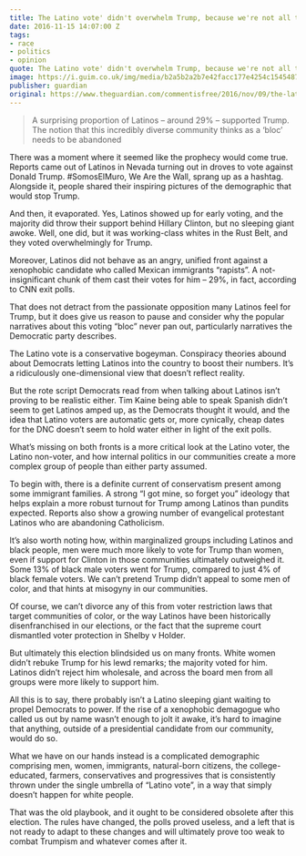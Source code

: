 ```yaml
---
title: The Latino vote' didn't overwhelm Trump, because we're not all the same
date: 2016-11-15 14:07:00 Z
tags:
- race
- politics
- opinion
quote: The Latino vote' didn't overwhelm Trump, because we're not all the same
image: https://i.guim.co.uk/img/media/b2a5b2a2b7e42facc177e4254c15454870f9037b/0_42_5178_3107/master/5178.jpg
publisher: guardian
original: https://www.theguardian.com/commentisfree/2016/nov/09/the-latino-vote-didnt-overwhelm-trump-because-were-not-all-the-same
---
```


> A surprising proportion of Latinos – around 29% – supported Trump. The notion that this incredibly diverse community thinks as a ‘bloc’ needs to be abandoned

There was a moment where it seemed like the prophecy would come true. Reports came out of Latinos in Nevada turning out in droves to vote against Donald Trump. #SomosElMuro, We Are the Wall, sprang up as a hashtag. Alongside it, people shared their inspiring pictures of the demographic that would stop Trump.

And then, it evaporated. Yes, Latinos showed up for early voting, and the majority did throw their support behind Hillary Clinton, but no sleeping giant awoke. Well, one did, but it was working-class whites in the Rust Belt, and they voted overwhelmingly for Trump.

Moreover, Latinos did not behave as an angry, unified front against a xenophobic candidate who called Mexican immigrants “rapists”. A not-insignificant chunk of them cast their votes for him – 29%, in fact, according to CNN exit polls.

That does not detract from the passionate opposition many Latinos feel for Trump, but it does give us reason to pause and consider why the popular narratives about this voting “bloc” never pan out, particularly narratives the Democratic party describes.

The Latino vote is a conservative bogeyman. Conspiracy theories abound about Democrats letting Latinos into the country to boost their numbers. It’s a ridiculously one-dimensional view that doesn’t reflect reality.

But the rote script Democrats read from when talking about Latinos isn’t proving to be realistic either. Tim Kaine being able to speak Spanish didn’t seem to get Latinos amped up, as the Democrats thought it would, and the idea that Latino voters are automatic gets or, more cynically, cheap dates for the DNC doesn’t seem to hold water either in light of the exit polls.

What’s missing on both fronts is a more critical look at the Latino voter, the Latino non-voter, and how internal politics in our communities create a more complex group of people than either party assumed.

To begin with, there is a definite current of conservatism present among some immigrant families. A strong “I got mine, so forget you” ideology that helps explain a more robust turnout for Trump among Latinos than pundits expected. Reports also show a growing number of evangelical protestant Latinos who are abandoning Catholicism.

It’s also worth noting how, within marginalized groups including Latinos and black people, men were much more likely to vote for Trump than women, even if support for Clinton in those communities ultimately outweighed it. Some 13% of black male voters went for Trump, compared to just 4% of black female voters. We can’t pretend Trump didn’t appeal to some men of color, and that hints at misogyny in our communities.

Of course, we can’t divorce any of this from voter restriction laws that target communities of color, or the way Latinos have been historically disenfranchised in our elections, or the fact that the supreme court dismantled voter protection in Shelby v Holder.

But ultimately this election blindsided us on many fronts. White women didn’t rebuke Trump for his lewd remarks; the majority voted for him. Latinos didn’t reject him wholesale, and across the board men from all groups were more likely to support him.

All this is to say, there probably isn’t a Latino sleeping giant waiting to propel Democrats to power. If the rise of a xenophobic demagogue who called us out by name wasn’t enough to jolt it awake, it’s hard to imagine that anything, outside of a presidential candidate from our community, would do so.

What we have on our hands instead is a complicated demographic comprising men, women, immigrants, natural-born citizens, the college-educated, farmers, conservatives and progressives that is consistently thrown under the single umbrella of “Latino vote”, in a way that simply doesn’t happen for white people.

That was the old playbook, and it ought to be considered obsolete after this election. The rules have changed, the polls proved useless, and a left that is not ready to adapt to these changes and will ultimately prove too weak to combat Trumpism and whatever comes after it.